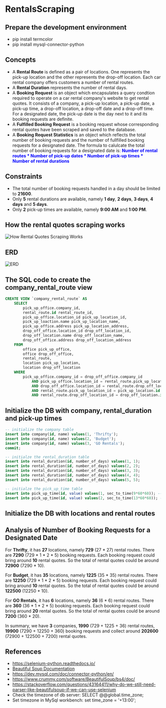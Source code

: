 # RentalsScraping

## Prepare the development environment

-   pip install termcolor
-   pip install mysql-connector-python

## Concepts

-   A **Rental Route** is defined as a pair of locations. One represents the pick-up location and the other represents the drop-off location. Each car rental company offers customers a number of rental routes.
-   A **Rental Duration** represents the number of rental days.
-   A **Booking Request** is an object which encapsulates a query condtion required to operate on a car rental company's website to get rental quotes. It consists of a company, a pick-up location, a pick-up date, a pick-up time, a drop-off location, a drop-off date and a drop-off time. For a designated date, the pick-up date is the day next to it and its booking requests are definite.
-   A **Fulfilled Booking Request** is a booking request whose corresponding rental quotes have been scraped and saved to the database.
-   A **Booking Request Statistics** is an object which reflects the total number of booking requests and the number of fullfilled booking requests for a designated date. The formula to calulcate the total number of booking requests for a designated date is: **<font color="blue">Number of rental routes \* Number of pick-up dates \* Number of pick-up times \* Number of rental durations</font>**

## Constraints

-   The total number of booking requests handled in a day should be limited to **21600**.
-   Only **5** rental durations are available, namely **1 day**, **2 days**, **3 days**, **4 days** and **5 days**.
-   Only **2** pick-up times are available, namely **9:00 AM** and **1:00 PM**.

## How the rental quotes scraping works

![How Rental Quotes Scraping Works](./doc/how_rqs_works.png?raw=true)

## ERD

![ERD](./doc/mysql/model/ERD.png?raw=true)

## The SQL code to create the **company_rental_route** view

```sql
CREATE VIEW `company_rental_route` AS
    SELECT
        pick_up_office.company_id,
        rental_route.id rental_route_id,
        pick_up_office.location_id pick_up_location_id,
        pick_up_loaction.name pick_up_location_name,
        pick_up_office.address pick_up_location_address,
        drop_off_office.location_id drop_off_location_id,
        drop_off_location.name drop_off_location_name,
        drop_off_office.address drop_off_location_address
    FROM
        office pick_up_office,
        office drop_off_office,
        rental_route,
        location pick_up_location,
        location drop_off_location
    WHERE
        pick_up_office.company_id = drop_off_office.company_id
            AND pick_up_office.location_id = rental_route.pick_up_location_id
            AND drop_off_office.location_id = rental_route.drop_off_location_id
            AND rental_route.pick_up_location_id = pick_up_location.id
            AND rental_route.drop_off_location_id = drop_off_location.id
```

## Initialize the DB with company, rental_duration and pick-up times

```sql
-- initialize the company table
insert into company(id, name) values(1, 'Thrifty');
insert into company(id, name) values(2, 'Budget');
insert into company(id, name) values(3, 'GO Rentals');
commit;

-- initialze the rental_duration table
insert into rental_duration(id, number_of_days) values(1, 1);
insert into rental_duration(id, number_of_days) values(2, 2);
insert into rental_duration(id, number_of_days) values(3, 3);
insert into rental_duration(id, number_of_days) values(4, 4);
insert into rental_duration(id, number_of_days) values(5, 5);

-- initialze the pick_up_time table
insert into pick_up_time(id, value) values(1, sec_to_time(9*60*60)); -- 09:00 AM
insert into pick_up_time(id, value) values(2, sec_to_time(13*60*60)); -- 01:00 PM
```

## Initialize the DB with locations and rental routes

## Analysis of Number of Booking Requests for a Designated Date

For **Thrifty**, it has **27** locations, namely **729** (27 \* 27) rental routes. There are **7290** (729 \* 1 \* 2 \* 5) booking requests. Each booking request could bring around **10** rental quotes. So the total of rental quotes could be around **72900** (7290 \* 10).

For **Budget**, it has **35** locations, namely **1225** (35 \* 35) rental routes. There are **12250** (729 \* 1 \* 2 \* 5) booking requests. Each booking request could bring around **10** rental quotes. So the total of rental quotes could be around **122500** (12250 \* 10).

For **GO Rentals**, it has **6** locations, namely **36** (6 \* 6) rental routes. There are **360** (36 \* 1 \* 2 \* 5) booking requests. Each booking request could bring around **20** rental quotes. So the total of rental quotes could be around **7200** (360 \* 20).

In summary, we have **3** companies, **1990** (729 + 1225 + 36) rental routes, **19900** (7290 + 12250 + 360) booking requests and collect around **202600** (72900 + 122500 + 7200) rental quotes.

## References

-   https://selenium-python.readthedocs.io/
-   [Beautiful Soup Documentation](https://www.crummy.com/software/BeautifulSoup/bs4/doc/)
-   https://dev.mysql.com/doc/connector-python/en/
-   https://www.crummy.com/software/BeautifulSoup/bs4/doc/
-   https://stackoverflow.com/questions/43164411/why-do-we-still-need-parser-like-beautifulsoup-if-we-can-use-selenium
-   Check the timezone of db server: SELECT @@global.time_zone;
-   Set timezone in MySql workbench: set time_zone = '+13:00';
